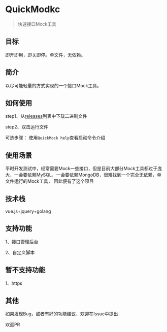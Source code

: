 # QuickModkc 

> 快速接口Mock工具

## 目标

即开即用，即关即停。单文件，无依赖。

## 简介

以尽可能轻量的方式实现的一个接口Mock工具。

## 如何使用

step1、从[releases](https://github.com/Jinnrry/QuickMock/releases)列表中下载二进制文件

step2、双击运行文件

可选步骤：
    使用`QuickMock help`查看启动命令介绍


## 使用场景

平时开发测试中，经常需要Mock一些接口，但是目前大部分Mock工具都过于庞大，一会要依赖MySQL，一会要依赖MongoDB，很难找到一个完全无依赖，单文件运行的Mock工具，
因此便有了这个项目

## 技术栈

vue.js+jquery+golang



## 支持功能

1、接口管理后台

2、自定义脚本

## 暂不支持功能

1、https

## 其他

如果发现Bug，或者有好的功能建议，欢迎在Issue中提出

欢迎PR